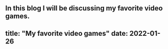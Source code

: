 In this blog I will be discussing my favorite video games.
---
title: "My favorite video games"
date: 2022-01-26
---
